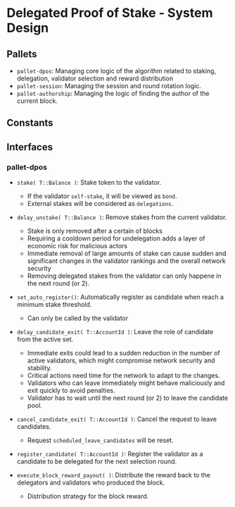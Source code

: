 # Delegated Proof of Stake - System Design

## Pallets

- `pallet-dpos`: Managing core logic of the algorithm related to staking, delegation, validator selection and reward distribution
- `pallet-session`: Managing the session and round rotation logic.
- `pallet-authorship`: Managing the logic of finding the author of the current block.

## Constants

## Interfaces

### pallet-dpos

- `stake( T::Balance )`: Stake token to the validator.

    - If the validator `self-stake`, it will be viewed as `bond`.
    - External stakes will be considered as `delegations`.

- `delay_unstake( T::Balance )`: Remove stakes from the current validator.
    - Stake is only removed after a certain of blocks
    - Requiring a cooldown period for undelegation adds a layer of economic risk for malicious actors
    - Immediate removal of large amounts of stake can cause sudden and significant changes in the validator rankings and the overall network security
    - Removing delegated stakes from the validator can only happene in the next round (or 2).
- `set_auto_register()`: Automatically register as candidate when reach a minimum stake threshold.
    - Can only be called by the validator
- `delay_candidate_exit( T::AccountId )`: Leave the role of candidate from the active set.
    - Immediate exits could lead to a sudden reduction in the number of active validators, which might compromise network security and stability.
    - Critical actions need time for the network to adapt to the changes.
    - Validators who can leave immediately might behave maliciously and exit quickly to avoid penalties.
    - Validator has to wait until the next round (or 2) to leave the candidate pool.
- `cancel_candidate_exit( T::AccountId )`: Cancel the request to leave candidates.
    - Request `scheduled_leave_candidates` will be reset.
- `register_candidate( T::AccountId )`: Register the validator as a candidate to be delegated for the next selection round.
- `execute_block_reward_payout( )`: Distribute the reward back to the delegators and validators who produced the block.
    - Distribution strategy for the block reward.
  